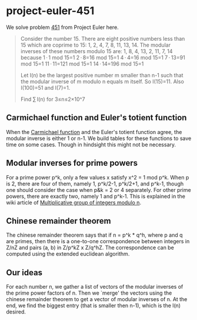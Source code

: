 # project-euler-451

We solve problem [451](https://projecteuler.net/problem=451) from Project Euler here.

> Consider the number 15.
> There are eight positive numbers less than 15 which are coprime to 15: 1, 2, 4, 7, 8, 11, 13, 14.
> The modular inverses of these numbers modulo 15 are: 1, 8, 4, 13, 2, 11, 7, 14
> because
> 1 · 1 mod 15=1
> 2 · 8=16 mod 15=1
> 4 · 4=16 mod 15=1
> 7 · 13=91 mod 15=1
> 11 · 11=121 mod 15=1
> 14 · 14=196 mod 15=1
> 
> Let I(n) be the largest positive number m smaller than n-1 such that the modular inverse of m modulo n equals m itself.
> So I(15)=11.
> Also I(100)=51 and I(7)=1.
> 
> Find ∑ I(n) for 3≤n≤2×10^7

## Carmichael function and Euler's totient function

When the [Carmichael function](https://en.wikipedia.org/wiki/Carmichael_function) and the Euler's totient function agree, the modular inverse is either 1 or n-1. We build tables for these functions to save time on some cases. Though in hindsight this might not be necessary.

## Modular inverses for prime powers

For a prime power p^k, only a few values x satisfy x^2 = 1 mod p^k. When p is 2, there are four of them, namely 1, p^k/2-1, p^k/2+1, and p^k-1, though one should consider the case when p&k = 2 or 4 separately. For other prime powers, there are exactly two, namely 1 and p^k-1. This is explained in the wiki article of [Multiplicative group of integers modulo n](https://en.wikipedia.org/wiki/Multiplicative_group_of_integers_modulo_n#Structure).

## Chinese remainder theorem

The chinese remainder theorem says that if n = p^k * q^h, where p and q are primes, then there is a one-to-one correspondence between integers in Z/nZ and pairs (a, b) in Z/p^kZ x Z/q^hZ. The correspondence can be computed using the extended euclidean algorithm. 

## Our ideas

For each number n, we gather a list of vectors of the modular inverses of the prime power factors of n. Then we `merge' the vectors using the chinese remainder theorem to get a vector of modular inverses of n. At the end, we find the biggest entry (that is smaller then n-1), which is the l(n) desired. 

